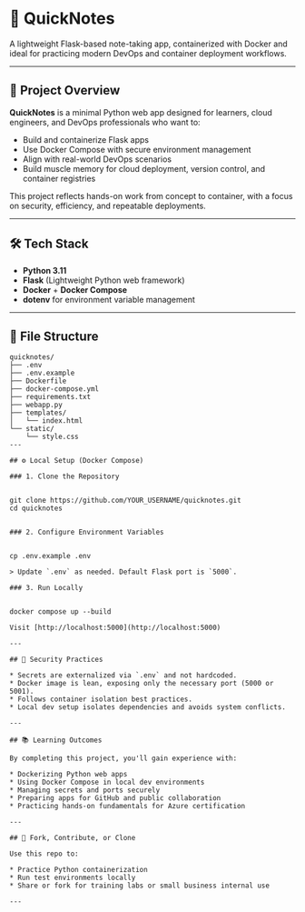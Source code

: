 
# 📝 QuickNotes

A lightweight Flask-based note-taking app, containerized with Docker and ideal for practicing modern DevOps and container deployment workflows.

---

## 🚀 Project Overview

**QuickNotes** is a minimal Python web app designed for learners, cloud engineers, and DevOps professionals who want to:

- Build and containerize Flask apps
- Use Docker Compose with secure environment management
- Align with real-world DevOps scenarios
- Build muscle memory for cloud deployment, version control, and container registries

This project reflects hands-on work from concept to container, with a focus on security, efficiency, and repeatable deployments.

---

## 🛠️ Tech Stack

- **Python 3.11**
- **Flask** (Lightweight Python web framework)
- **Docker** + **Docker Compose**
- **dotenv** for environment variable management

---

## 📁 File Structure

```text
quicknotes/
├── .env
├── .env.example
├── Dockerfile
├── docker-compose.yml
├── requirements.txt
├── webapp.py
├── templates/
│   └── index.html
└── static/
    └── style.css
---

## ⚙️ Local Setup (Docker Compose)

### 1. Clone the Repository


git clone https://github.com/YOUR_USERNAME/quicknotes.git
cd quicknotes


### 2. Configure Environment Variables


cp .env.example .env

> Update `.env` as needed. Default Flask port is `5000`.

### 3. Run Locally


docker compose up --build

Visit [http://localhost:5000](http://localhost:5000)

---

## 🔐 Security Practices

* Secrets are externalized via `.env` and not hardcoded.
* Docker image is lean, exposing only the necessary port (5000 or 5001).
* Follows container isolation best practices.
* Local dev setup isolates dependencies and avoids system conflicts.

---

## 📚 Learning Outcomes

By completing this project, you'll gain experience with:

* Dockerizing Python web apps
* Using Docker Compose in local dev environments
* Managing secrets and ports securely
* Preparing apps for GitHub and public collaboration
* Practicing hands-on fundamentals for Azure certification

---

## 🤝 Fork, Contribute, or Clone

Use this repo to:

* Practice Python containerization
* Run test environments locally
* Share or fork for training labs or small business internal use

---
